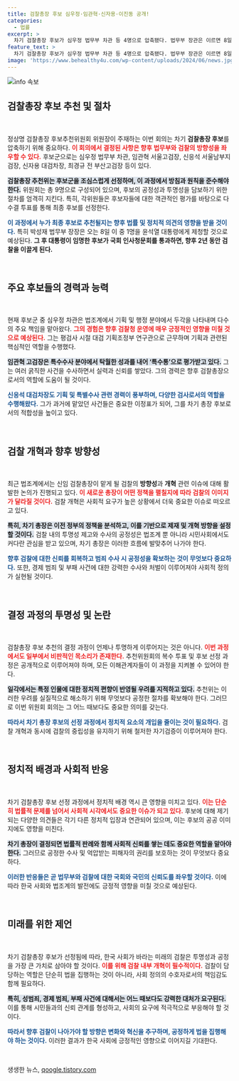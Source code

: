 ```yaml
---
title: 검찰총장 후보 심우정·임관혁·신자용·이진동 공개!
categories:
  - 법률
excerpt: >
  차기 검찰총장 후보가 심우정 법무부 차관 등 4명으로 압축됐다. 법무부 장관은 이르면 8일 한 명을 윤 대통령에게 제청할 예정이다. 검찰의 미래가 걸린 이 중요한 선택, 그 안에 숨겨진 정치적 파장과 후보들의 이력은 무엇일까? 클릭해서 확인하세요!
feature_text: >
  차기 검찰총장 후보가 심우정 법무부 차관 등 4명으로 압축됐다. 법무부 장관은 이르면 8일 한 명을 윤 대통령에게 제청할 예정이다. 검찰의 미래가 걸린 이 중요한 선택, 그 안에 숨겨진 정치적 파장과 후보들의 이력은 무엇일까? 클릭해서 확인하세요!
image: 'https://www.behealthy4u.com/wp-content/uploads/2024/06/news.jpg'
---
```


<p><img src="https://www.behealthy4u.com/wp-content/uploads/2024/06/news.jpg" alt="info 속보" /></p>

<h2 data-ke-size="size26">검찰총장 후보 추천 및 절차</h2>

<p data-ke-size="size16">&nbsp;</p>

<p>정상명 검찰총장 후보추천위원회 위원장이 주재하는 이번 회의는 차기 <b>검찰총장 후보</b>를 압축하기 위해 중요하다. <b><span style="color: #ee2323;">이 회의에서 결정된 사항은 향후 법무부와 검찰의 방향성을 좌우할 수 있다.</span></b> 후보군으로는 심우정 법무부 차관, 임관혁 서울고검장, 신응석 서울남부지검장, 신자용 대검차장, 최경규 전 부산고검장 등이 있다.</p>

<p><b><span style="background-color: #21538527;">검찰총장 추천위는 후보군을 조심스럽게 선정하며, 이 과정에서 방침과 원칙을 준수해야 한다.</span></b> 위원회는 총 9명으로 구성되어 있으며, 후보의 공정성과 투명성을 담보하기 위한 절차를 엄격히 지킨다. 특히, 각위원들은 후보자들에 대한 객관적인 평가를 바탕으로 다수결 투표를 통해 최종 후보를 선정한다.</p>

<p><b><span style="color: #1a5490;">이 과정에서 누가 최종 후보로 추천될지는 향후 법률 및 정치적 의견의 영향을 받을 것이다.</span></b> 특히 박성재 법무부 장장은 오는 8일 이 중 1명을 윤석열 대통령에게 제청할 것으로 예상된다. <b>그 후 대통령이 임명한 후보가 국회 인사청문회를 통과하면, 향후 2년 동안 검찰을 이끌게 된다.</b></p>

<p data-ke-size="size16">&nbsp;</p>

<h2 data-ke-size="size26">주요 후보들의 경력과 능력</h2>

<p data-ke-size="size16">&nbsp;</p>

<p>현재 후보군 중 심우정 차관은 법조계에서 기획 및 행정 분야에서 두각을 나타내며 다수의 주요 책임을 맡아왔다. <b><span style="color: #ee2323;">그의 경험은 향후 검찰청 운영에 매우 긍정적인 영향을 미칠 것으로 예상된다.</span></b> 그는 평검사 시절 대검 기획조정부 연구관으로 근무하며 기획과 관련된 핵심적인 역할을 수행했다.</p>

<p><b><span style="background-color: #21538527;">임관혁 고검장은 특수수사 분야에서 탁월한 성과를 내어 ‘특수통’으로 평가받고 있다.</span></b> 그는 여러 굵직한 사건을 수사하면서 실력과 신뢰를 쌓았다. 그의 경력은 향후 검찰총장으로서의 역할에 도움이 될 것이다.</p>

<p><b><span style="color: #1a5490;">신응석 대검차장도 기획 및 특별수사 관련 경력이 풍부하며, 다양한 검사로서의 역할을 수행해왔다.</span></b> 그가 과거에 맡았던 사건들은 중요한 이정표가 되어, 그를 차기 총장 후보로서의 적합성을 높이고 있다.</p>

<p data-ke-size="size16">&nbsp;</p>

<h2 data-ke-size="size26">검찰 개혁과 향후 방향성</h2>

<p data-ke-size="size16">&nbsp;</p>

<p>최근 법조계에서는 신임 검찰총장이 맡게 될 검찰의 <b>방향성</b>과 <b>개혁</b> 관련 이슈에 대해 활발한 논의가 진행되고 있다. <b><span style="color: #ee2323;">이 새로운 총장이 어떤 정책을 펼칠지에 따라 검찰의 이미지가 달라질 것이다.</span></b> 검찰 개혁은 사회적 요구가 높은 상황에서 더욱 중요한 이슈로 떠오르고 있다.</p>

<p><b><span style="background-color: #21538527;">특히, 차기 총장은 이전 정부의 정책을 분석하고, 이를 기반으로 제재 및 개혁 방향을 설정할 것이다.</span></b> 검찰 내의 투명성 제고와 수사의 공정성은 법조계 뿐 아니라 시민사회에서도 커다란 관심을 받고 있으며, 차기 총장은 이러한 흐름에 발맞추어 나가야 한다.</p>

<p><b><span style="color: #1a5490;">향후 검찰에 대한 신뢰를 회복하고 범죄 수사 시 공정성을 확보하는 것이 무엇보다 중요하다.</span></b> 또한, 경제 범죄 및 부패 사건에 대한 강력한 수사와 처벌이 이루어져야 사회적 정의가 실현될 것이다.</p>

<p data-ke-size="size16">&nbsp;</p>

<h2 data-ke-size="size26">결정 과정의 투명성 및 논란</h2>

<p data-ke-size="size16">&nbsp;</p>

<p>검찰총장 후보 추천의 결정 과정이 언제나 투명하게 이루어지는 것은 아니다. <b><span style="color: #ee2323;">이번 과정에서도 일부에서 비판적인 목소리가 존재한다.</span></b> 추천위원회의 복수 투표 및 후보 선정 과정은 공개적으로 이루어져야 하며, 모든 이해관계자들이 이 과정을 지켜볼 수 있어야 한다.</p>

<p><b><span style="background-color: #21538527;">일각에서는 특정 인물에 대한 정치적 편향이 반영될 우려를 지적하고 있다.</span></b> 추천위는 이러한 우려를 실질적으로 해소하기 위해 무엇보다 공정한 절차를 확보해야 한다. 그러므로 이번 위원회 회의는 그 어느 때보다도 중요한 의미를 갖는다.</p>

<p><b><span style="color: #1a5490;">따라서 차기 총장 후보의 선정 과정에서 정치적 요소의 개입을 줄이는 것이 필요하다.</span></b> 검찰 개혁과 동시에 검찰의 중립성을 유지하기 위해 철저한 자기검증이 이루어져야 한다.</p>

<p data-ke-size="size16">&nbsp;</p>

<h2 data-ke-size="size26">정치적 배경과 사회적 반응</h2>

<p data-ke-size="size16">&nbsp;</p>

<p>차기 검찰총장 후보 선정 과정에서 정치적 배경 역시 큰 영향을 미치고 있다. <b><span style="color: #ee2323;">이는 단순히 법률적 문제를 넘어서 사회적 시각에서도 중요한 이슈가 되고 있다.</span></b> 후보에 대해 제기되는 다양한 의견들은 각기 다른 정치적 입장과 연관되어 있으며, 이는 후보의 공공 이미지에도 영향을 미친다.</p>

<p><b><span style="background-color: #21538527;">차기 총장이 결정되면 법률적 판례와 함께 사회적 신뢰를 쌓는 데도 중요한 역할을 맡아야 한다.</span></b> 그러므로 공정한 수사 및 억압받는 피해자의 권리를 보호하는 것이 무엇보다 중요하다. </p>

<p><b><span style="color: #1a5490;">이러한 반응들은 곧 법무부와 검찰에 대한 국회와 국민의 신뢰도를 좌우할 것이다.</span></b> 이에 따라 한국 사회와 법조계의 발전에도 긍정적 영향을 미칠 것으로 예상된다.</p>

<p data-ke-size="size16">&nbsp;</p>

<h2 data-ke-size="size26">미래를 위한 제언</h2>

<p data-ke-size="size16">&nbsp;</p>

<p>차기 검찰총장 후보가 선정됨에 따라, 한국 사회가 바라는 미래의 검찰은 투명성과 공정을 가장 큰 가치로 삼아야 할 것이다. <b><span style="color: #ee2323;">이를 위해 검찰 내부 개혁이 필수적이다.</span></b> 검찰이 담당하는 역할은 단순히 법을 집행하는 것이 아니라, 사회 정의의 수호자로서의 책임감도 함께 필요하다.</p>

<p><b><span style="background-color: #21538527;">특히, 성범죄, 경제 범죄, 부패 사건에 대해서는 어느 때보다도 강력한 대처가 요구된다.</span></b> 이를 통해 시민들과의 신뢰 관계를 형성하고, 사회의 요구에 적극적으로 부응해야 할 것이다. </p>

<p><b><span style="color: #1a5490;">따라서 향후 검찰이 나아가야 할 방향은 변화와 혁신을 추구하며, 공정하게 법을 집행해야 하는 것이다.</span></b> 이러한 결과가 한국 사회에 긍정적인 영향으로 이어지길 기대한다.</p>

<p data-ke-size="size16">&nbsp;</p>
생생한 뉴스, <a href="https://qoogle.tistory.com" rel="dofollow">qoogle.tistory.com</a>


